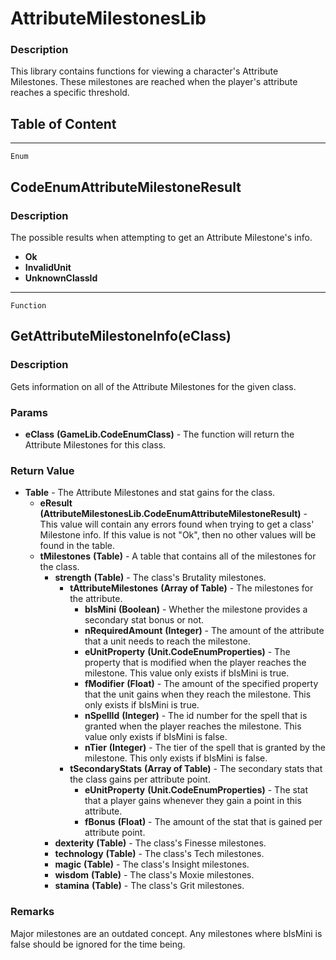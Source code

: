 AttributeMilestonesLib
======================

### Description

This library contains functions for viewing a character's Attribute
Milestones. These milestones are reached when the player's attribute
reaches a specific threshold.

Table of Content
---------------- 

<!-- toc -->

------------------------------------------------------------------------

`Enum`

CodeEnumAttributeMilestoneResult
--------------------------------

### Description

The possible results when attempting to get an Attribute Milestone's
info.

-   **Ok**
-   **InvalidUnit**
-   **UnknownClassId**

------------------------------------------------------------------------

`Function`

GetAttributeMilestoneInfo(eClass)
---------------------------------

### Description

Gets information on all of the Attribute Milestones for the given class.

### Params

-   **eClass** **(GameLib.CodeEnumClass)** - The function will return
    the Attribute Milestones for this class.

### Return Value

-   **Table** - The Attribute Milestones and stat gains for the class.
    -   **eResult**
        **(AttributeMilestonesLib.CodeEnumAttributeMilestoneResult)** -
        This value will contain any errors found when trying to get a
        class' Milestone info. If this value is not "Ok", then no other
        values will be found in the table.
    -   **tMilestones** **(Table)** - A table that contains all of the
        milestones for the class.
        -   **strength** **(Table)** - The class's Brutality milestones.
            -   **tAttributeMilestones** **(Array of Table)** - The
                milestones for the attribute.
                -   **bIsMini** **(Boolean)** - Whether the milestone
                    provides a secondary stat bonus or not.
                -   **nRequiredAmount** **(Integer)** - The amount of
                    the attribute that a unit needs to reach the
                    milestone.
                -   **eUnitProperty** **(Unit.CodeEnumProperties)** -
                    The property that is modified when the player
                    reaches the milestone. This value only exists if
                    bIsMini is true.
                -   **fModifier** **(Float)** - The amount of the
                    specified property that the unit gains when they
                    reach the milestone. This only exists if bIsMini is
                    true.
                -   **nSpellId** **(Integer)** - The id number for the
                    spell that is granted when the player reaches the
                    milestone. This value only exists if bIsMini is
                    false.
                -   **nTier** **(Integer)** - The tier of the spell that
                    is granted by the milestone. This only exists if
                    bIsMini is false.
            -   **tSecondaryStats** **(Array of Table)** - The secondary
                stats that the class gains per attribute point.
                -   **eUnitProperty** **(Unit.CodeEnumProperties)** -
                    The stat that a player gains whenever they gain a
                    point in this attribute.
                -   **fBonus** **(Float)** - The amount of the stat that
                    is gained per attribute point.
        -   **dexterity** **(Table)** - The class's Finesse milestones.
        -   **technology** **(Table)** - The class's Tech milestones.
        -   **magic** **(Table)** - The class's Insight milestones.
        -   **wisdom** **(Table)** - The class's Moxie milestones.
        -   **stamina** **(Table)** - The class's Grit milestones.

### Remarks

Major milestones are an outdated concept. Any milestones where bIsMini
is false should be ignored for the time being.
